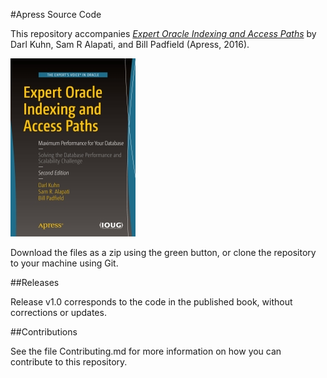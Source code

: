 #Apress Source Code

This repository accompanies [*Expert Oracle Indexing and Access Paths*](http://www.apress.com/9781484219836) by Darl Kuhn, Sam R Alapati, and Bill Padfield (Apress, 2016).

![Cover image](9781484219836.jpg)

Download the files as a zip using the green button, or clone the repository to your machine using Git.

##Releases

Release v1.0 corresponds to the code in the published book, without corrections or updates.

##Contributions

See the file Contributing.md for more information on how you can contribute to this repository.
